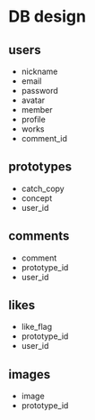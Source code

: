 # DB design

## users
* nickname
* email
* password
* avatar
* member
* profile
* works
* comment_id

## prototypes
* catch_copy
* concept
* user_id

## comments
* comment
* prototype_id
* user_id

## likes
* like_flag
* prototype_id
* user_id

## images
* image
* prototype_id